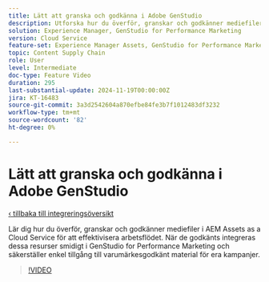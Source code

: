 ```yaml
---
title: Lätt att granska och godkänna i Adobe GenStudio
description: Utforska hur du överför, granskar och godkänner mediefiler i AEM Assets så att de blir tillgängliga för användning i GenStudio for Performance Marketing.
solution: Experience Manager, GenStudio for Performance Marketing
version: Cloud Service
feature-set: Experience Manager Assets, GenStudio for Performance Marketing
topic: Content Supply Chain
role: User
level: Intermediate
doc-type: Feature Video
duration: 295
last-substantial-update: 2024-11-19T00:00:00Z
jira: KT-16483
source-git-commit: 3a3d2542604a870efbe84fe3b7f1012483df3232
workflow-type: tm+mt
source-wordcount: '82'
ht-degree: 0%

---
```



# Lätt att granska och godkänna i Adobe GenStudio

[‹ tillbaka till integreringsöversikt](./overview.md)

Lär dig hur du överför, granskar och godkänner mediefiler i AEM Assets as a Cloud Service för att effektivisera arbetsflödet. När de godkänts integreras dessa resurser smidigt i GenStudio for Performance Marketing och säkerställer enkel tillgång till varumärkesgodkänt material för era kampanjer.

>[!VIDEO](https://video.tv.adobe.com/v/3439265/?learn=on)
